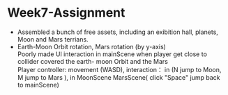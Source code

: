 # Week7-Assignment
 - Assembled a bunch of free assets, including an exibition hall, planets, Moon and Mars terrians.
 - Earth-Moon Orbit rotation, Mars rotation (by y-axis)  
 Poorly made UI interaction in mainScene when player get close to collider covered the earth- moon Orbit and the Mars  
 Player controller: movement (WASD), interaction： in  (N jump to Moon, M jump to Mars ), in MoonScene MarsScene( click "Space" jump back to mainScene)  
